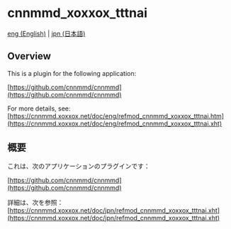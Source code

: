 # cnnmmd_xoxxox_tttnai

[eng (English)](#Overview) | [jpn (日本語)](#概要)

## Overview

This is a plugin for the following application:

[https://github.com/cnnmmd/cnnmmd](https://github.com/cnnmmd/cnnmmd)

For more details, see:  
[https://cnnmmd.xoxxox.net/doc/eng/refmod_cnnmmd_xoxxox_tttnai.htm](https://cnnmmd.xoxxox.net/doc/eng/refmod_cnnmmd_xoxxox_tttnai.xht)

## 概要

これは、次のアプリケーションのプラグインです：

[https://github.com/cnnmmd/cnnmmd](https://github.com/cnnmmd/cnnmmd)

詳細は、次を参照：[https://cnnmmd.xoxxox.net/doc/jpn/refmod_cnnmmd_xoxxox_tttnai.xht](https://cnnmmd.xoxxox.net/doc/jpn/refmod_cnnmmd_xoxxox_tttnai.xht)